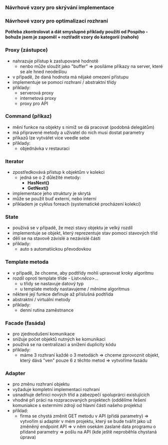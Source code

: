 ### Návrhové vzory pro skrývání implementace
### Návrhové vzory pro optimalizaci rozhraní

**Potřeba zkontrolovat a dát smyslupné příklady použití od Pospiho - bohuže jsem je zapoměl + roztřadit vzory do kategorií (nahoře)** 


### Proxy (zástupce)

- nahrazuje přístup k zastupované hodnotě
	- nenbo může sloužit jako "buffer" => posíláme příkazy na server, které se ale hned neodešlou
- v případě, že daná hodnota má nějaké omezení přístupu
- implementuje se pomocí rozhraní / abstraktní třídy
- příklady:
	- serverová proxy
	- internetová proxy
	- proxy pro API

### Command (příkaz)

- mění funkce na objekty s nimiž se dá pracovat (podobná delegátům)
- má připravené metody a uživatel do nich musí dostat parametry
- příkazů lze vytvářet více veedle sebe
- příklady:
	- objednávka v restauraci

### Iterator

- zpostředkovává přístup k objektům v kolekci
	- jedná se o 2 důležité metody:
		- **HasNext()**
		- **GetNext()**
- implementace jeho struktury je skrytá
- může se použít buď externí, nebo interní
- příkladem je cyklus foreach (systematické procházení kolekcí)

### State

- používá se v případě, že mezi stavy objektu je velký rozdíl
- implementuje se objekt, který reprezentuje stav pomocí stavových tříd
- dělí se na stavově závislé a nezávislé části
- příklady:
	- auto s automatiickou převodovkou

### Template metoda

- v případě, že chceme, aby podtřídy mohli upravovat kroky algoritmu
- rozdíl oproti template tříde - List<*něco*>...
	- u třídy se nastavuje datový typ
	- u template metody nastavujeme / měníme algoritmus
- některé její funkce definuje až příslušná podtřída
- abstraktní / virtuální metody
- příklady:
	- denní rutina zaměstnance

### Facade (fasáda)

- pro zjednodušení komunikace
- snižuje počet objektů nutných ke komunikaci
- používá se na centralizaci a snížení duplicity kódu 
- příklady:
	- máme 3 rozhraní každé o 3 metodách => chceme zprovoznit objekt, který dává "ven" pouze 6 z těchto metod => vytvoříme fasádu

### Adapter

- pro změnu rozhraní objektu
- vyžaduje kompletní implementaci rozhraní
- usnadňuje definici nových tříd a zabezpečí spoluprárci existujících
- vhodné při práci na rozpracovaných projektech (oddělíme řešení komuniakce s extermími zdroji od hlavní části našeho projektu)
- příklad:
	- firma se chystá změnit GET metodu v API (přidá parametry) => vytvořím si adaptér v mém projektu, který se bude tvářit jako už změněný endpoint API => v něm osekám zaslané data programu o přidané parametry => pošlu na API (kde ještě neproběhla chystaná úprava)

